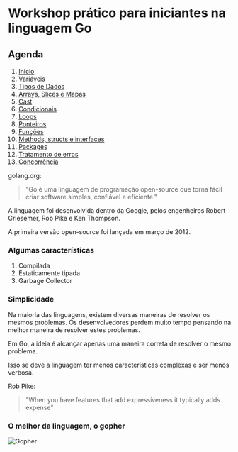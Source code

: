 # Workshop prático para iniciantes na linguagem Go

## Agenda

1. [Inicio](/ch01-start)
2. [Variáveis](/ch02-variaveis)
3. [Tipos de Dados](/ch03-tipos-de-dados)
4. [Arrays, Slices e Mapas](/ch04-arr-slice-map)
5. [Cast](/ch05-cast)
6. [Condicionais](/ch06-condicionais)
7. [Loops](/ch07-looping)
8. [Ponteiros](/ch08-ponteirs)
9. [Funções](/ch09-functions)
10. [Methods, structs e interfaces](/ch10-methods-structs-interfaces)
11. [Packages](/ch11-packages)
12. [Tratamento de erros](/ch12-tratamento-erros)
13. [Concorrência](/ch13-concorrencia)

golang.org:
>"Go é uma linguagem de programação open-source que torna fácil criar software simples, confiável e eficiente."

A linguagem foi desenvolvida dentro da Google, pelos engenheiros Robert Griesemer, Rob Pike e Ken Thompson.

A primeira versão open-source foi lançada em março de 2012.

### Algumas características

1. Compilada
2. Estaticamente tipada
3. Garbage Collector

### Simplicidade

Na maioria das linguagens, existem diversas maneiras de resolver os mesmos problemas.
Os desenvolvedores perdem muito tempo pensando na melhor maneira de resolver estes problemas.

Em Go, a ideia é alcançar apenas uma maneira correta de resolver o mesmo problema.

Isso se deve a linguagem ter menos características complexas e ser menos verbosa.

Rob Pike:
>"When you have features that add expressiveness it typically adds expense"

### O melhor da linguagem, o gopher

![Gopher](https://cdn-images-1.medium.com/max/1200/1*Rgcubeti6JDVTwMPhcqBCQ.png)